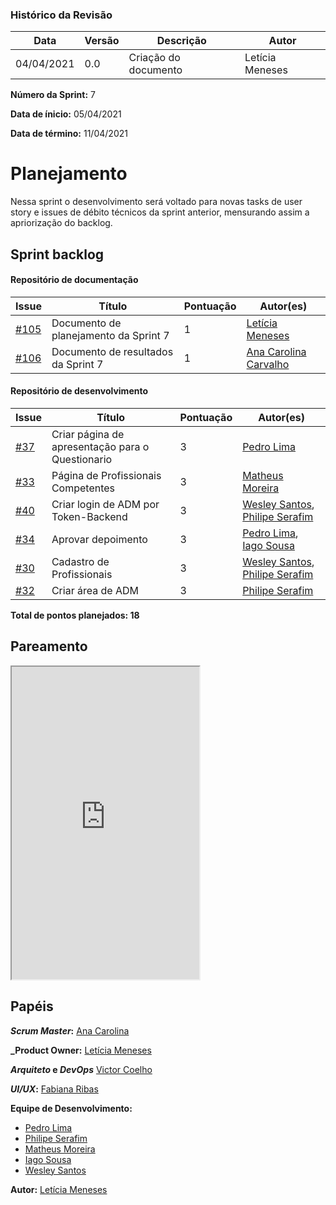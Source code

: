 ### Histórico da Revisão
| Data | Versão | Descrição | Autor |
|---|---|---|---|
| 04/04/2021| 0.0 |Criação do documento | Letícia Meneses |


**Número da Sprint:** 7

**Data de ínicio:** 05/04/2021

**Data de término:** 11/04/2021

# **Planejamento**
Nessa sprint o desenvolvimento será voltado para novas tasks de user story e issues de débito técnicos da sprint anterior, mensurando assim a apriorização do backlog.

## Sprint backlog

#### Repositório de documentação

| Issue | Título | Pontuação | Autor(es) |
|---|---|---|---|
|[#105](https://github.com/fga-eps-mds/2020.2-Violeta-Documentacao/issues/105)| Documento de planejamento da Sprint 7 | 1 | [Letícia Meneses](https://github.com/mbslet) |
|[#106](https://github.com/fga-eps-mds/2020.2-Violeta-Documentacao/issues/106)| Documento de resultados da Sprint 7 | 1 | [Ana Carolina Carvalho](https://github.com/anacarolcs) |

#### Repositório de desenvolvimento

| Issue | Título | Pontuação | Autor(es) |
|---|---|---|---|
|[#37](https://github.com/fga-eps-mds/2020.2-violeta-desenvolvimento/issues/37)| Criar página de apresentação para o Questionario | 3 | [Pedro Lima](https://github.com/pedrolimass) |
|[#33](https://github.com/fga-eps-mds/2020.2-violeta-desenvolvimento/issues/33)| Página de Profissionais Competentes | 3 | [Matheus Moreira](https://github.com/mateus-lm) |
|[#40](https://github.com/fga-eps-mds/2020.2-Violeta-Desenvolvimento/issues/40)| Criar login de ADM por Token-Backend | 3 | [Wesley Santos](https://github.com/wesleysantos00), [Philipe Serafim](https://github.com/philipeserafim) |
|[#34](https://github.com/fga-eps-mds/2020.2-Violeta-Desenvolvimento/issues/34)| Aprovar depoimento | 3 | [Pedro Lima](https://github.com/pedrolimass), [Iago Sousa](https://github.com/iasousa) |
[#30](https://github.com/fga-eps-mds/2020.2-Violeta-Desenvolvimento/issues/30)| Cadastro de Profissionais | 3 | [Wesley Santos](https://github.com/wesleysantos00), [Philipe Serafim](https://github.com/philipeserafim) |
[#32](https://github.com/fga-eps-mds/2020.2-Violeta-Desenvolvimento/issues/32)| Criar área de ADM | 3 | [Philipe Serafim](https://github.com/philipeserafim) |

<b>Total de pontos planejados: 18 </b>

## Pareamento

<iframe weidth="100%" height="500" src="https://docs.google.com/spreadsheets/d/e/2PACX-1vSUvF3lwINiA2gmoZeLfAFfI-sgInnqEVf4oq7nkh3joRHfGQgwIc63ij0wCB5oJzGtZirY3eT-hLjK/pubhtml?gid=1221651040&amp;single=true&amp;widget=true&amp;headers=false"></iframe>


## Papéis

**_Scrum Master_:** [Ana Carolina](https://github.com/anacarolcs)

**_Product Owner:** [Letícia Meneses](https://github.com/mbslet)

**_Arquiteto_ e _DevOps_** [Victor Coelho](https://github.com/victorhdcoelho)

**_UI/UX_:** [Fabiana Ribas](https://github.com/FabianaRibas)

**Equipe de Desenvolvimento:**

- [Pedro Lima](https://github.com/pedrolimass)
- [Philipe Serafim](https://github.com/philipeserafim)
- [Matheus Moreira](https://github.com/mateus-lm)
- [Iago Sousa](https://github.com/iasousa)
- [Wesley Santos](https://github.com/wesleysantos00)

**Autor:** [Letícia Meneses](https://github.com/mbslet)

